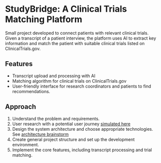 # StudyBridge: A Clinical Trials Matching Platform

Small project developed to connect patients with relevant clinical trials. Given a transcript of a patient interview, the platform uses AI to extract key information and match the patient with suitable clinical trials listed on ClinicalTrials.gov.

## Features

- Transcript upload and processing with AI
- Matching algorithm for clinical trials on ClinicalTrials.gov
- User-friendly interface for research coordinators and patients to find recommendations.

## Approach

1. Understand the problem and requirements.
2. User research with a potential user journey [simulated here](docs/0_user_journey.png)
3. Design the system architecture and choose appropriate technologies. See [architecture brainstorm](docs/2_tech_stack_options.png)
4. Create general project structure and set up the development environment.
5. Implement the core features, including transcript processing and trial matching.
